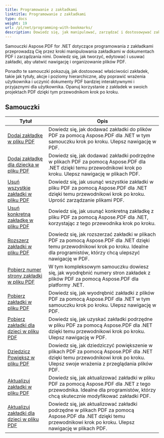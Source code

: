 ```yaml
---
title: Programowanie z zakładkami
linktitle: Programowanie z zakładkami
type: docs
weight: 19
url: /pl/net/programming-with-bookmarks/
description: Dowiedz się, jak manipulować, zarządzać i dostosowywać zakładki w dokumentach PDF, aby zapewnić lepszą nawigację i lepsze wrażenia użytkownika.
---
```

Samouczki Aspose.PDF for .NET dotyczące programowania z zakładkami przeprowadzą Cię przez kroki manipulowania zakładkami w dokumentach PDF i zarządzania nimi. Dowiedz się, jak tworzyć, edytować i usuwać zakładki, aby ułatwić nawigację i organizowanie plików PDF.

Ponadto te samouczki pokazują, jak dostosować właściwości zakładek, takie jak tytuły, akcje i poziomy hierarchiczne, aby poprawić wrażenia użytkownika i uczynić dokumenty PDF bardziej interaktywnymi i przyjaznymi dla użytkownika. Opanuj korzystanie z zakładek w swoich projektach PDF dzięki tym przewodnikom krok po kroku.

## Samouczki
| Tytuł | Opis |
| --- | --- | 
| [Dodaj zakładkę w pliku PDF](./add-bookmark/) | Dowiedz się, jak dodawać zakładki do plików PDF za pomocą Aspose.PDF dla .NET w tym samouczku krok po kroku. Ulepsz nawigację w PDF. |  
| [Dodaj zakładkę dla dziecka w pliku PDF](./add-child-bookmark/) | Dowiedz się, jak dodawać zakładki podrzędne w plikach PDF za pomocą Aspose.PDF dla .NET dzięki temu przewodnikowi krok po kroku. Ulepsz nawigację w plikach PDF. |  
| [Usuń wszystkie zakładki w pliku PDF](./delete-all-bookmarks/) | Dowiedz się, jak usunąć wszystkie zakładki w pliku PDF za pomocą Aspose.PDF dla .NET dzięki temu przewodnikowi krok po kroku. Uprość zarządzanie plikami PDF. |  
| [Usuń konkretną zakładkę w pliku PDF](./delete-particular-bookmark/) | Dowiedz się, jak usunąć konkretną zakładkę z pliku PDF za pomocą Aspose.PDF dla .NET, korzystając z tego przewodnika krok po kroku. |  
| [Rozszerz zakładki w pliku PDF](./expand-bookmarks/) | Dowiedz się, jak rozszerzać zakładki w plikach PDF za pomocą Aspose.PDF dla .NET dzięki temu przewodnikowi krok po kroku. Idealne dla programistów, którzy chcą ulepszyć nawigację w PDF. |  
| [Pobierz numer strony zakładki w pliku PDF](./get-bookmark-page-number/) | W tym kompleksowym samouczku dowiesz się, jak wyodrębnić numery stron zakładek z plików PDF za pomocą Aspose.PDF dla platformy .NET. |  
| [Pobierz zakładki w pliku PDF](./get-bookmarks/) | Dowiedz się, jak wyodrębnić zakładki z plików PDF za pomocą Aspose.PDF dla .NET w tym samouczku krok po kroku. Ulepsz nawigację w PDF. |  
| [Pobierz zakładki dla dzieci w pliku PDF](./get-child-bookmarks/) | Dowiedz się, jak uzyskać zakładki podrzędne w pliku PDF za pomocą Aspose.PDF dla .NET dzięki temu przewodnikowi krok po kroku. Ulepsz nawigację w PDF. |  
| [Dziedzicz Powiększ w pliku PDF](./inherit-zoom/) | Dowiedz się, jak dziedziczyć powiększenie w plikach PDF za pomocą Aspose.PDF dla .NET dzięki temu przewodnikowi krok po kroku. Ulepsz swoje wrażenia z przeglądania plików PDF. |  
| [Aktualizuj zakładki w pliku PDF](./update-bookmarks/) | Dowiedz się, jak aktualizować zakładki w pliku PDF za pomocą Aspose.PDF dla .NET z tego przewodnika. Idealne dla programistów, którzy chcą skutecznie modyfikować zakładki PDF. |  
| [Aktualizuj zakładki dla dzieci w pliku PDF](./update-child-bookmarks/) | Dowiedz się, jak aktualizować zakładki podrzędne w plikach PDF za pomocą Aspose.PDF dla .NET dzięki temu przewodnikowi krok po kroku. Ulepsz nawigację w plikach PDF. |  